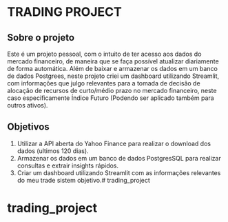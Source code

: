 # TRADING PROJECT
## Sobre o projeto

Este é um projeto pessoal, com o intuito de ter acesso aos dados do mercado financeiro, de maneira que se faça possível atualizar diariamente de forma automática. Além de baixar e armazenar os dados em um banco de dados Postgrees, neste projeto criei um dashboard utilizando Streamlit, com informações que julgo relevantes para a tomada de decisão de alocação de recursos de curto/médio prazo no mercado financeiro, neste caso especificamente Índice Futuro (Podendo ser aplicado também para outros ativos).

## Objetivos
1. Utilizar a API aberta do Yahoo Finance para realizar o download dos dados (ultimos 120 dias).
2. Armazenar os dados em um banco de dados PostgresSQL para realizar consultas e extrair insights rápidos.
3. Criar um dashboard utilizando Streamlit com as informações relevantes do meu trade sistem objetivo.# trading_project
# trading_project
